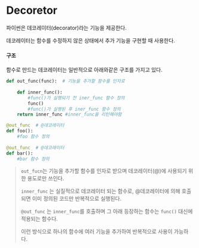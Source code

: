 # Decoretor

파이썬은 데코레이터(decorator)라는 기능을 제공한다. 

데코레이터는 함수를 수정하지 않은 상태에서 추가 기능을 구현할 때 사용한다.

#### 구조

함수로 만드는 데코레이터는 일반적으로 아래와같은 구조를 가지고 있다.

```python
def out_func(func):  # 기능을 추가할 함수를 인자로
    
    def inner_func():
        #func()가 실행되기 전 iner_func 함수 정의 
        func()
        #func()가 실행된 후 iner_func 함수 정의 
    return inner_func #inner_func을 리턴해야함

@out_func  # @데코레이터
def foo():
    #foo 함수 정의
    
@out_func  # @데코레이터
def bar():
    #bar 함수 정의    
```

> `out_fucn`는 기능을 추가할 함수를 인자로 받으며 데코레이터(@)에 사용되기 위한 용도로만 쓰인다.
>
> `inner_func` 는 실질적으로 데코레이터 되는 함수로, @데코레이터에 의해 호출되면 이미 정의된 코드만 반복적으로 실행된다.
>
> `@out_func` 는 `inner_func`를 호출하며 그 아래 등장하는 함수는 `func()` 대신에 적용되는 함수다.
>
> 이런 방식으로 하나의 함수에 여러 기능을 추가하여 반복적으로 사용이 가능하다.